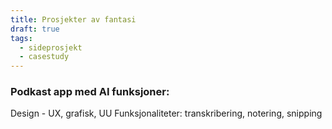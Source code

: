 ```yaml
---
title: Prosjekter av fantasi
draft: true
tags:
  - sideprosjekt
  - casestudy
---
```


### Podkast app med AI funksjoner:
Design - UX, grafisk, UU
Funksjonaliteter: transkribering, notering, snipping



